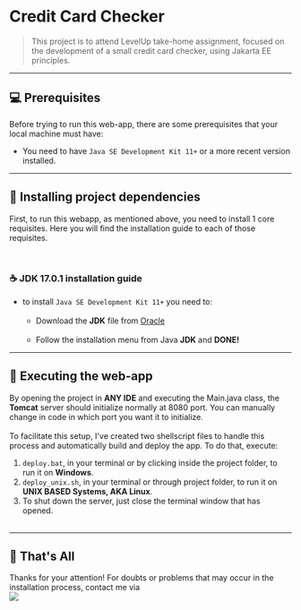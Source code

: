 # Credit Card Checker

> This project is to attend LevelUp take-home assignment, focused on the development
> of a small credit card checker, using Jakarta EE principles.

<hr>

## 💻 Prerequisites
Before trying to run this web-app, there are some prerequisites that your
local machine must have:
* You need to have `Java SE Development Kit 11+` or a more recent version installed.

<hr>

## 🚀 Installing project dependencies
First, to run this webapp, as mentioned above, you need to install 1 core requisites.
Here you will find the installation guide to each of those requisites.

<br>

### ☕ JDK 17.0.1 installation guide
* to install `Java SE Development Kit 11+` you need to:<br><br>
    * Download the **JDK** file from [Oracle](https://www.oracle.com/java/technologies/downloads/archive/)
      <br><br>
    * Follow the installation menu from Java **JDK** and **DONE!**<br>

<hr>

## 🌠 Executing the web-app
By opening the project in **ANY IDE** and executing the Main.java class, the **Tomcat** server should
initialize normally at 8080 port. You can manually change in code in which port you want it to initialize.<br><br>
To facilitate this setup, I've created two shellscript files to handle this process and automatically build and deploy
the app. To do that, execute:
1. `deploy.bat`, in your terminal or by clicking inside the project folder, to run it on **Windows**.
2. `deploy_unix.sh`, in your terminal or through project folder, to run it on **UNIX BASED Systems, AKA Linux**.
3. To shut down the server, just close the terminal window that has opened.<br><br>
<hr>

## 👋 That's All
Thanks for your attention! For doubts or problems that may occur in the installation process,
contact me via<br>
<a href="mailto:viniciuspessonio@gmail.com"><img src="https://img.shields.io/badge/Gmail-D14836?style=for-the-badge&logo=gmail&logoColor=white"></a>
<br><br>
